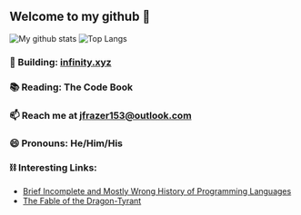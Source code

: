 
## Welcome to my github 👋 

![My github stats](https://github-readme-stats.vercel.app/api?username=jfrazier-eth&count_private=true&show_icons=false&theme=vue&hide=issues) ![Top Langs](https://github-readme-stats.vercel.app/api/top-langs/?username=jfrazier-eth&layout=compact)

### 🔨 Building: [infinity.xyz](infinity.xyz)

### 📚 Reading: The Code Book

### 📫 Reach me at jfrazer153@outlook.com

### 😄 Pronouns: He/Him/His

### ⛓ Interesting Links:
* [Brief Incomplete and Mostly Wrong History of Programming Languages](http://james-iry.blogspot.com/2009/05/brief-incomplete-and-mostly-wrong.html)
* [The Fable of the Dragon-Tyrant](https://www.nickbostrom.com/fable/dragon.html)
